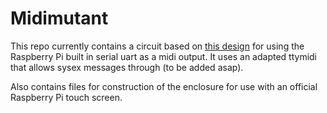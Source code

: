 # Midimutant

This repo currently contains a circuit based on [this design](http://www.instructables.com/id/PiMiDi-A-Raspberry-Pi-Midi-Box-or-How-I-Learned-to/)
for using the Raspberry Pi built in serial uart as a midi output. It
uses an adapted ttymidi that allows sysex messages through (to be
added asap).

Also contains files for construction of the enclosure for use with an
official Raspberry Pi touch screen.

